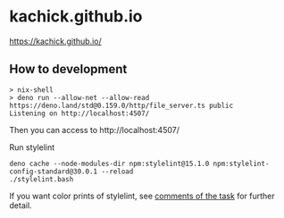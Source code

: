 # kachick.github.io

https://kachick.github.io/

## How to development

```console
> nix-shell
> deno run --allow-net --allow-read https://deno.land/std@0.159.0/http/file_server.ts public
Listening on http://localhost:4507/
```

Then you can access to http://localhost:4507/

Run stylelint

```console
deno cache --node-modules-dir npm:stylelint@15.1.0 npm:stylelint-config-standard@30.0.1 --reload
./stylelint.bash
```

If you want color prints of stylelint, see [comments of the task](stylelint.bash) for further detail.
